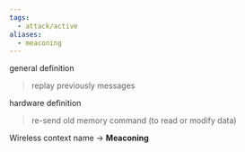 ```yaml
---
tags:
  - attack/active
aliases:
  - meaconing
---
```


general definition
> replay previously messages

hardware definition
> re-send old memory command (to read or modify data)


Wireless context name -> **Meaconing**
